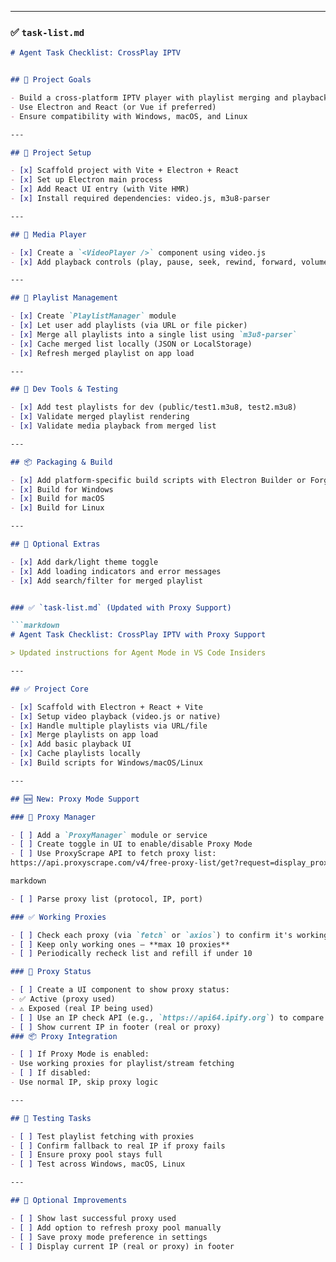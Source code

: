 
---

### ✅ `task-list.md`

```markdown
# Agent Task Checklist: CrossPlay IPTV


## 🚀 Project Goals

- Build a cross-platform IPTV player with playlist merging and playback controls
- Use Electron and React (or Vue if preferred)
- Ensure compatibility with Windows, macOS, and Linux

---

## 🧱 Project Setup

- [x] Scaffold project with Vite + Electron + React
- [x] Set up Electron main process
- [x] Add React UI entry (with Vite HMR)
- [x] Install required dependencies: video.js, m3u8-parser

---

## 🎥 Media Player

- [x] Create a `<VideoPlayer />` component using video.js
- [x] Add playback controls (play, pause, seek, rewind, forward, volume)

---

## 📂 Playlist Management

- [x] Create `PlaylistManager` module
- [x] Let user add playlists (via URL or file picker)
- [x] Merge all playlists into a single list using `m3u8-parser`
- [x] Cache merged list locally (JSON or LocalStorage)
- [x] Refresh merged playlist on app load

---

## 🧪 Dev Tools & Testing

- [x] Add test playlists for dev (public/test1.m3u8, test2.m3u8)
- [x] Validate merged playlist rendering
- [x] Validate media playback from merged list

---

## 📦 Packaging & Build

- [x] Add platform-specific build scripts with Electron Builder or Forge
- [x] Build for Windows
- [x] Build for macOS
- [x] Build for Linux

---

## 🧼 Optional Extras

- [x] Add dark/light theme toggle
- [x] Add loading indicators and error messages
- [x] Add search/filter for merged playlist


### ✅ `task-list.md` (Updated with Proxy Support)

```markdown
# Agent Task Checklist: CrossPlay IPTV with Proxy Support

> Updated instructions for Agent Mode in VS Code Insiders

---

## ✅ Project Core

- [x] Scaffold with Electron + React + Vite
- [x] Setup video playback (video.js or native)
- [x] Handle multiple playlists via URL/file
- [x] Merge playlists on app load
- [x] Add basic playback UI
- [x] Cache playlists locally
- [x] Build scripts for Windows/macOS/Linux

---

## 🆕 New: Proxy Mode Support

### 🔁 Proxy Manager

- [ ] Add a `ProxyManager` module or service
- [ ] Create toggle in UI to enable/disable Proxy Mode
- [ ] Use ProxyScrape API to fetch proxy list:
https://api.proxyscrape.com/v4/free-proxy-list/get?request=display_proxies&proxy_format=protocolipport&format=text&timeout=20000

markdown

- [ ] Parse proxy list (protocol, IP, port)

### ✅ Working Proxies

- [ ] Check each proxy (via `fetch` or `axios`) to confirm it's working
- [ ] Keep only working ones — **max 10 proxies**
- [ ] Periodically recheck list and refill if under 10

### 🔐 Proxy Status

- [ ] Create a UI component to show proxy status:
- ✅ Active (proxy used)
- ⚠️ Exposed (real IP being used)
- [ ] Use an IP check API (e.g., `https://api64.ipify.org`) to compare proxy vs real IP
- [ ] Show current IP in footer (real or proxy)
### 📦 Proxy Integration

- [ ] If Proxy Mode is enabled:
- Use working proxies for playlist/stream fetching
- [ ] If disabled:
- Use normal IP, skip proxy logic

---

## 🧪 Testing Tasks

- [ ] Test playlist fetching with proxies
- [ ] Confirm fallback to real IP if proxy fails
- [ ] Ensure proxy pool stays full
- [ ] Test across Windows, macOS, Linux

---

## 🌟 Optional Improvements

- [ ] Show last successful proxy used
- [ ] Add option to refresh proxy pool manually
- [ ] Save proxy mode preference in settings
- [ ] Display current IP (real or proxy) in footer